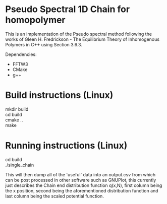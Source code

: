 # Pseudo Spectral 1D Chain for homopolymer

This is an implementation of the Pseudo spectral method following the works
of Gleen H. Fredrickson - The Equilibrium Theory of Inhomogenous Polymers in
C++ using Section 3.6.3.

Dependencies:
- FFTW3
- CMake
- g++

# Build instructions (Linux)

mkdir build \
cd build \
cmake .. \
make 

# Running instructions (Linux)

cd build \
./single_chain

This will then dump all of the 'useful' data into an output.csv from which can
be post processed in other software such as GNUPlot, this currently just describes the
Chain end distribution function q(x,N), first column being the x position, second
being the aforementioned distribution function and last column being the scaled potential
function.

